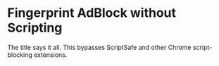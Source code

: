 Fingerprint AdBlock without Scripting
=====================================
The title says it all. This bypasses ScriptSafe and other Chrome script-blocking
extensions.